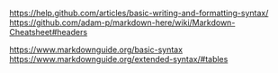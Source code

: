 https://help.github.com/articles/basic-writing-and-formatting-syntax/
https://github.com/adam-p/markdown-here/wiki/Markdown-Cheatsheet#headers

https://www.markdownguide.org/basic-syntax
https://www.markdownguide.org/extended-syntax/#tables
